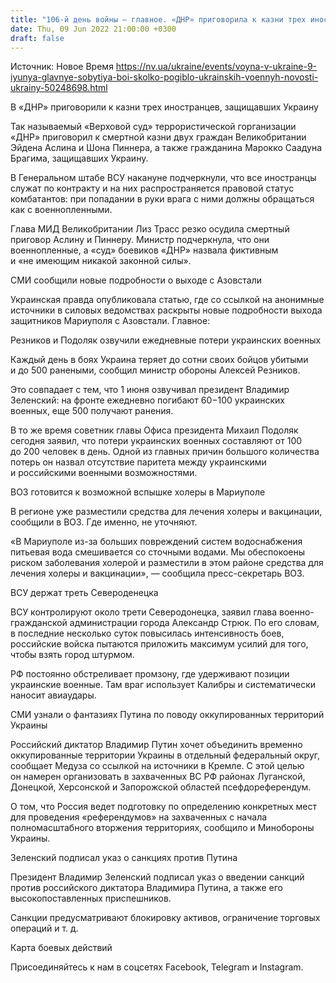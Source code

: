 ```yaml
---
title: "106-й день войны — главное. «ДНР» приговорила к казни трех иностранцев, Зеленский ввел санкции против Путина, названы потери ВСУ"
date: Thu, 09 Jun 2022 21:00:00 +0300
draft: false
---
```

Источник: Новое Время https://nv.ua/ukraine/events/voyna-v-ukraine-9-iyunya-glavnye-sobytiya-boi-skolko-pogiblo-ukrainskih-voennyh-novosti-ukrainy-50248698.html


В «ДНР» приговорили к казни трех иностранцев, защищавших Украину

 Так называемый «Верховой суд» террористической горганизации «ДНР» приговорил к смертной казни двух граждан Великобритании Эйдена Аслина и Шона Пиннера, а также гражданина Марокко Саадуна Брагима, защищавших Украину.



 В Генеральном штабе ВСУ накануне подчеркнули, что все иностранцы служат по контракту и на них распространяется правовой статус комбатантов: при попадании в руки врага с ними должны обращаться как с военнопленными.

 Глава МИД Великобритании Лиз Трасс резко осудила смертный приговор Аслину и Пиннеру. Министр подчеркнула, что они военнопленные, а «суд» боевиков «ДНР» назвала фиктивным и «не имеющим никакой законной силы».

 СМИ сообщили новые подробности о выходе с Азовстали

 Украинская правда опубликовала статью, где со ссылкой на анонимные источники в силовых ведомствах раскрыты новые подробности выхода защитников Мариуполя с Азовстали. Главное:

 Резников и Подоляк озвучили ежедневные потери украинских военных

 Каждый день в боях Украина теряет до сотни своих бойцов убитыми и до 500 ранеными, сообщил министр обороны Алексей Резников.

 Это совпадает с тем, что 1 июня озвучивал президент Владимир Зеленский: на фронте ежедневно погибают 60−100 украинских военных, еще 500 получают ранения.

В то же время советник главы Офиса президента Михаил Подоляк сегодня заявил, что потери украинских военных составляют от 100 до 200 человек в день. Одной из главных причин большого количества потерь он назвал отсутствие паритета между украинскими и российскими военными возможностями.

 ВОЗ готовится к возможной вспышке холеры в Мариуполе

 В регионе уже разместили средства для лечения холеры и вакцинации, сообщили в ВОЗ. Где именно, не уточняют.

 «В Мариуполе из-за больших повреждений систем водоснабжения питьевая вода смешивается со сточными водами. Мы обеспокоены риском заболевания холерой и разместили в этом районе средства для лечения холеры и вакцинации», — сообщила пресс-секретарь ВОЗ.

 ВСУ держат треть Североденецка

 ВСУ контролируют около трети Северодонецка, заявил глава военно-гражданской администрации города Александр Стрюк. По его словам, в последние несколько суток повысилась интенсивность боев, российские войска пытаются приложить максимум усилий для того, чтобы взять город штурмом.

 РФ постоянно обстреливает промзону, где удерживают позиции украинские военные. Там враг использует Калибры и систематически наносит авиаудары.

 СМИ узнали о фантазиях Путина по поводу оккупированных территорий Украины

 Российский диктатор Владимир Путин хочет объединить временно оккупированные территории Украины в отдельный федеральный округ, сообщает Медуза со ссылкой на источники в Кремле. С этой целью он намерен организовать в захваченных ВС РФ районах Луганской, Донецкой, Херсонской и Запорожской областей псефдореферендум.

 О том, что Россия ведет подготовку по определению конкретных мест для проведения «референдумов» на захваченных с начала полномасштабного вторжения территориях, сообщило и Минобороны Украины.

 Зеленский подписал указ о санкциях против Путина

 Президент Владимир Зеленский подписал указ о введении санкций против российского диктатора Владимира Путина, а также его высокопоставленных приспешников.

 Санкции предусматривают блокировку активов, ограничение торговых операций и т. д.

 Карта боевых действий

Присоединяйтесь к нам в соцсетях Facebook, Telegram и Instagram.
